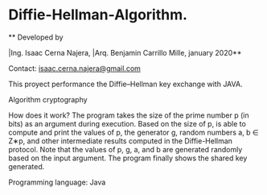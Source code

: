 # Diffie-Hellman-Algorithm.
** Developed by 

|Ing. Isaac Cerna Najera,
|Arq. Benjamin Carrillo Mille, january 2020**

Contact: isaac.cerna.najera@gmail.com 

This proyect performance the Diffie–Hellman key exchange with JAVA.


Algorithm cryptography

How does it work?
The program takes the size of the prime number p (in bits) as an argument during execution. Based on the size of p, is able to compute and print the values of p, the generator g, random numbers a, b ∈ Z∗p, and other intermediate results computed in the Diffie-Hellman protocol. Note that the values of p, g, a, and b are generated randomly based on the input argument. The program finally shows the shared key generated.

Programming language:
Java

